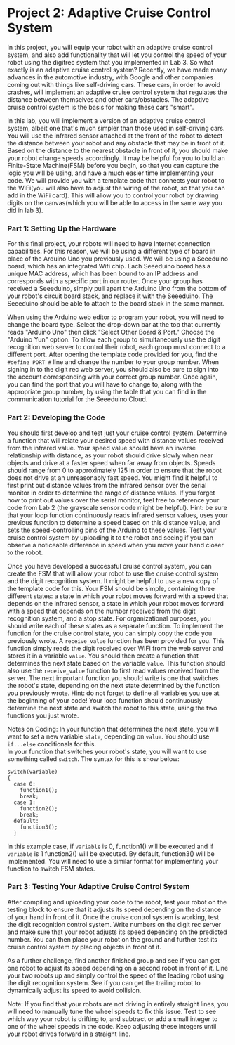 Project 2: Adaptive Cruise Control System
======================
In this project, you will equip your robot with an adaptive cruise control system, and also add functionality that will let you control the speed of your robot using the digitrec system that you implemented in Lab 3. So what exactly is an adaptive cruise control system? Recently, we have made many advances in the automotive industry, with Google and other companies coming out with things like self-driving cars. These cars, in order to avoid crashes, will implement an adaptive cruise control system that regulates the distance between themselves and other cars/obstacles. The adaptive cruise control system is the basis for making these cars "smart".

In this lab, you will implement a version of an adaptive cruise control system, albeit one that's much simpler than those used in self-driving cars. You will use the infrared sensor attached at the front of the robot to detect the distance between your robot and any obstacle that may be in front of it. Based on the distance to the nearest obstacle in front of it, you should make your robot change speeds accordingly. It may be helpful for you to build an Finite-State Machine(FSM) before you begin, so that you can capture the logic you will be using, and have a much easier time implementing your code. We will provide you with a template code that connects your robot to the WiFi(you will also have to adjust the wiring of the robot, so that you can add in the WiFi card). This will allow you to control your robot by drawing digits on the canvas(which you will be able to access in the same way you did in lab 3). 

### Part 1: Setting Up the Hardware
For this final project, your robots will need to have Internet connection capabilities.  For this reason, we will be using a different type of board in place of the Arduino Uno you previously used. We will be using a Seeeduino board, which has an integrated Wifi chip. Each Seeeduino board has a unique MAC address, which has been bound to an IP address and corresponds with a specific port in our router. Once your group has received a Seeeduino, simply pull apart the Arduino Uno from the bottom of your robot's circuit board stack, and replace it with the Seeeduino. The Seeeduino should be able to attach to the board stack in the same manner. 

When using the Arduino web editor to program your robot, you will need to change the board type. Select the drop-down bar at the top that currently reads "Arduino Uno" then click "Select Other Board & Port."  Choose the "Arduino Yun" option. To allow each group to simultaneously use the digit recognition web server to control their robot, each group must connect to a different port. After opening the template code provided for you, find the `#define PORT #` line and change the number to your group number. When signing in to the digit rec web server, you should also be sure to sign into the account corresponding with your correct group number. Once again, you can find the port that you will have to change to, along with the appropriate group number, by using the table that you can find in the communication tutorial for the Seeeduino Cloud.


### Part 2: Developing the Code 
You should first develop and test just your cruise control system. Determine a function that will relate your desired speed with distance values received from the infrared value. Your speed value should have an inverse relationship with distance, as your robot should drive slowly when near objects and drive at a faster speed when far away from objects.  Speeds should range from 0 to approximately 125 in order to ensure that the robot does not drive at an unreasonably fast speed.  You might find it helpful to first print out distance values from the infrared sensor over the serial monitor in order to determine the range of distance values.  If you forget how to print out values over the serial monitor, feel free to reference your code from Lab 2 (the grayscale sensor code might be helpful).  Hint: be sure that your loop function continuously reads infrared sensor values, uses your previous function to determine a speed based on this distance value, and sets the speed-controlling pins of the Arduino to these values.  Test your cruise control system by uploading it to the robot and seeing if you can observe a noticeable difference in speed when you move your hand closer to the robot. 

Once you have developed a successful cruise control system, you can create the FSM that will allow your robot to use the cruise control system and the digit recognition system.  It might be helpful to use a new copy of the template code for this. Your FSM should be simple, containing three different states: a state in which your robot moves forward with a speed that depends on the infrared sensor, a state in which your robot moves forward with a speed that depends on the number received from the digit recognition system, and a stop state. For organizational purposes, you should write each of these states as a separate function.  To implement the function for the cruise control state, you can simply copy the code you previously wrote. A `receive_value` function has been provided for you.  This function simply reads the digit received over WiFi from the web server and stores it in a variable `value`. You should then create a function that determines the next state based on the variable `value`. This function should also use the `receive_value` function to first read values received from the server. The next important function you should write is one that switches the robot's state, depending on the next state determined by the function you previously wrote.  Hint: do not forget to define all variables you use at the beginning of your code! Your loop function should continuously determine the next state and switch the robot to this state, using the two functions you just wrote. 

Notes on Coding: 
In your function that determines the next state, you will want to set a new variable `state`, depending on `value`.  You should use `if...else` conditionals for this.  
In your function that switches your robot's state, you will want to use something called `switch`.  The syntax for this is show below: 
```
switch(variable)
{
  case 0:
    function1();
    break;
  case 1: 
    function2();
    break;
  default: 
    function3();
  }
  ```
  In this example case, if `variable` is 0, function1() will be executed and if `variable` is 1 function2() will be executed.  By         default, function3() will be implemented. You will need to use a similar format for implementing your function to switch FSM states.
  
### Part 3: Testing Your Adaptive Cruise Control System
After compiling and uploading your code to the robot, test your robot on the testing block to ensure that it adjusts its speed depending on the distance of your hand in front of it.  Once the cruise control system is working, test the digit recognition control system. Write numbers on the digit rec server and make sure that your robot adjusts its speed depending on the predicted number. You can then place your robot on the ground and further test its cruise control system by placing objects in front of it.  

As a further challenge, find another finished group and see if you can get one robot to adjust its speed depending on a second robot in front of it. Line your two robots up and simply control the speed of the leading robot using the digit recognition system.  See if you can get the trailing robot to dynamically adjust its speed to avoid collision. 
  
Note: If you find that your robots are not driving in entirely straight lines, you will need to manually tune the wheel speeds to fix this issue. Test to see which way your robot is drifting to, and subtract or add a small integer to one of the wheel speeds in the code. Keep adjusting these integers until your robot drives forward in a straight line. 
